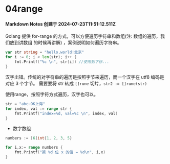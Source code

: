 # 04range

#### Markdown Notes 创建于 2024-07-23T11:51:12.511Z
Golang 提供 for-range 的方式，可以方便遍历字符串和数组(注: 数组的遍历，我们放到讲数组
的时候再讲解) ，案例说明如何遍历字符串。

```go
var str string = "hello,world!北京"
for i := 0; i < len(str); i++ {
	fmt.Printf("%c \n", str[i]) //使用到下标...
}
```
汉字出错。传统的对字符串的遍历是按照字节来遍历，而一个汉字在 utf8 编码是对应 3 个字节。
需要要将 str 转成 `[]rune` 切片，`str2 := []rune(str)`

使用range，按照字符方式遍历，汉字也可以。
```go
str = "abc~OK上海"
for index, val := range str {
    fmt.Printf("index=%d, val=%c \n", index, val)
}
```
- 数字数组
```go
numbers := [6]int{1, 2, 3, 5}

for i,x:= range numbers {
    fmt.Printf("第 %d 位 x 的值 = %d\n", i,x)
}
```